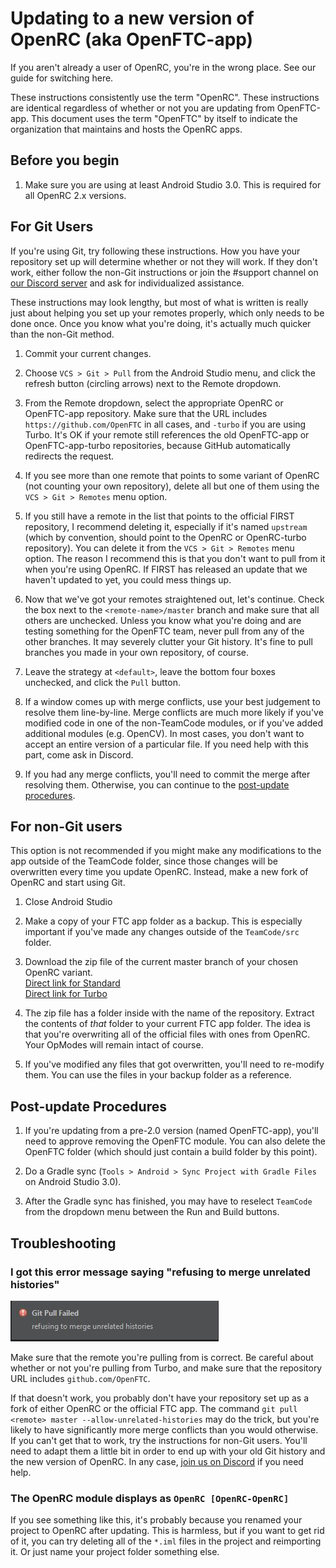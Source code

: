 ﻿# Updating to a new version of OpenRC (aka OpenFTC-app)

If you aren't already a user of OpenRC, you're in the wrong place. See our guide for switching here.

These instructions consistently use the term "OpenRC". These instructions are identical regardless
of whether or not you are updating from OpenFTC-app. This document uses the term "OpenFTC" by itself
to indicate the organization that maintains and hosts the OpenRC apps.

## Before you begin
1.  Make sure you are using at least Android Studio 3.0. This is required for
    all OpenRC 2.x versions.

## For Git Users

If you're using Git, try following these instructions. How you have your repository set up will
determine whether or not they will work. If they don't work, either follow the non-Git instructions
or join the #support channel on [our Discord server](http://discord.gg/2dcxvdF) and ask for
individualized assistance.

These instructions may look lengthy, but most of what is written is really just about helping you set
up your remotes properly, which only needs to be done once. Once you know what you're doing, it's actually
much quicker than the non-Git method.

1.  Commit your current changes.

2.  Choose `VCS > Git > Pull` from the Android Studio menu, and click the refresh button (circling
    arrows) next to the Remote dropdown.

3.  From the Remote dropdown, select the appropriate OpenRC or OpenFTC-app repository. Make sure that
    the URL includes `https://github.com/OpenFTC` in all cases, and `-turbo` if you are using Turbo.
    It's OK if your remote still references the old OpenFTC-app or OpenFTC-app-turbo repositories, because
    GitHub automatically redirects the request.

4.  If you see more than one remote that points to some variant of OpenRC (not counting your own
    repository), delete all but one of them using the `VCS > Git > Remotes` menu option.

5.  If you still have a remote in the list that points to the official FIRST repository, I recommend
    deleting it, especially if it's named `upstream` (which by convention, should point to the OpenRC or
    OpenRC-turbo repository). You can delete it from the `VCS > Git > Remotes` menu option. The reason I
    recommend this is that you don't want to pull from it when you're using OpenRC. If FIRST has released
    an update that we haven't updated to yet, you could mess things up.

6.  Now that we've got your remotes straightened out, let's continue. Check the box next to the
    `<remote-name>/master` branch and make sure that all others are unchecked. Unless you know what you're
    doing and are testing something for the OpenFTC team, never pull from any of the other branches. It
    may severely clutter your Git history. It's fine to pull branches you made in your own repository, of
    course.

7.  Leave the strategy at `<default>`, leave the bottom four boxes unchecked, and click the `Pull` button.

8.  If a window comes up with merge conflicts, use your best judgement to resolve them line-by-line. Merge
    conflicts are much more likely if you've modified code in one of the non-TeamCode modules, or if you've
    added additional modules (e.g. OpenCV).  In most cases, you don't want to accept an entire version of a
    particular file. If you need help with this part, come ask in Discord.

9.  If you had any merge conflicts, you'll need to commit the merge after resolving them. Otherwise, you
    can continue to the [post-update procedures](#post-update-procedures).

## For non-Git users
This option is not recommended if you might make any modifications to the app outside of
the TeamCode folder, since those changes will be overwritten every time you update OpenRC.
Instead, make a new fork of OpenRC and start using Git.

1. Close Android Studio

2.  Make a copy of your FTC app folder as a backup. This is especially important if you've made any changes
    outside of the `TeamCode/src` folder.

3.  Download the zip file of the current master branch of your chosen OpenRC variant.  
    [Direct link for Standard](https://github.com/OpenFTC/OpenRC/archive/master.zip)  
    [Direct link for Turbo](https://github.com/OpenFTC/OpenRC-turbo/archive/master.zip)


4.  The zip file has a folder inside with the name of the repository. Extract the contents
    of _that_ folder to your current FTC app folder. The idea is that you're overwriting all
    of the official files with ones from OpenRC. Your OpModes will remain intact of course.

5.  If you've modified any files that got overwritten, you'll need to re-modify them. You can use the files
    in your backup folder as a reference.

## Post-update Procedures

1.  If you're updating from a pre-2.0 version (named OpenFTC-app), you'll need to approve removing the OpenFTC
    module. You can also delete the OpenFTC folder (which should just contain a build folder by this point).

2.  Do a Gradle sync (`Tools > Android > Sync Project with Gradle Files` on Android Studio 3.0).

3.  After the Gradle sync has finished, you may have to reselect `TeamCode` from the dropdown menu between
    the Run and Build buttons.

## Troubleshooting

### I got this error message saying "refusing to merge unrelated histories"
![](static/merge-error.jpg)

Make sure that the remote you're pulling from is correct. Be careful about whether or not you're pulling from
Turbo, and make sure that the repository URL includes `github.com/OpenFTC`. 

If that doesn't work, you probably don't have your repository set up as a fork of either OpenRC or the official
FTC app. The command `git pull <remote> master --allow-unrelated-histories` may do the trick, but you're likely
to have significantly more merge conflicts than you would otherwise. If you can't get that to work, try the
instructions for non-Git users. You'll need to adapt them a little bit in order to end up with your old Git history
and the new version of OpenRC. In any case, [join us on Discord](http://discord.gg/2dcxvdF) if you need help.

### The OpenRC module displays as `OpenRC [OpenRC-OpenRC]`
If you see something like this, it's probably because you renamed your project to OpenRC after updating. This is
harmless, but if you want to get rid of it, you can try deleting all of the `*.iml` files in the project and
reimporting it. Or just name your project folder something else.
